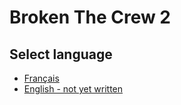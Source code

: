 # Broken The Crew 2

## Select language
- [Français](https://github.com/BrokenGameNoob/BrokenTC2/blob/master/Docs/README_fr.md)
- [English - not yet written]()
